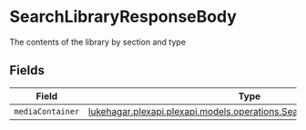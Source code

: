 # SearchLibraryResponseBody

The contents of the library by section and type


## Fields

| Field                                                                                                                             | Type                                                                                                                              | Required                                                                                                                          | Description                                                                                                                       |
| --------------------------------------------------------------------------------------------------------------------------------- | --------------------------------------------------------------------------------------------------------------------------------- | --------------------------------------------------------------------------------------------------------------------------------- | --------------------------------------------------------------------------------------------------------------------------------- |
| `mediaContainer`                                                                                                                  | [lukehagar.plexapi.plexapi.models.operations.SearchLibraryMediaContainer](../../models/operations/SearchLibraryMediaContainer.md) | :heavy_minus_sign:                                                                                                                | N/A                                                                                                                               |
